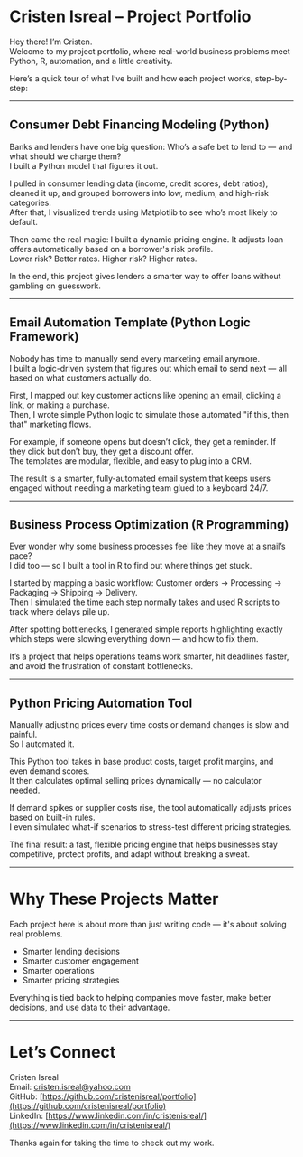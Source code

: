 # Cristen Isreal – Project Portfolio

Hey there! I’m Cristen.  
Welcome to my project portfolio, where real-world business problems meet Python, R, automation, and a little creativity.

Here’s a quick tour of what I’ve built and how each project works, step-by-step:

---

## Consumer Debt Financing Modeling (Python)

Banks and lenders have one big question: Who’s a safe bet to lend to — and what should we charge them?  
I built a Python model that figures it out.

I pulled in consumer lending data (income, credit scores, debt ratios), cleaned it up, and grouped borrowers into low, medium, and high-risk categories.  
After that, I visualized trends using Matplotlib to see who’s most likely to default.

Then came the real magic: I built a dynamic pricing engine. It adjusts loan offers automatically based on a borrower's risk profile.  
Lower risk? Better rates. Higher risk? Higher rates.

In the end, this project gives lenders a smarter way to offer loans without gambling on guesswork.

---

## Email Automation Template (Python Logic Framework)

Nobody has time to manually send every marketing email anymore.  
I built a logic-driven system that figures out which email to send next — all based on what customers actually do.

First, I mapped out key customer actions like opening an email, clicking a link, or making a purchase.  
Then, I wrote simple Python logic to simulate those automated "if this, then that" marketing flows.

For example, if someone opens but doesn’t click, they get a reminder. If they click but don’t buy, they get a discount offer.  
The templates are modular, flexible, and easy to plug into a CRM.

The result is a smarter, fully-automated email system that keeps users engaged without needing a marketing team glued to a keyboard 24/7.

---

## Business Process Optimization (R Programming)

Ever wonder why some business processes feel like they move at a snail’s pace?  
I did too — so I built a tool in R to find out where things get stuck.

I started by mapping a basic workflow: Customer orders → Processing → Packaging → Shipping → Delivery.  
Then I simulated the time each step normally takes and used R scripts to track where delays pile up.

After spotting bottlenecks, I generated simple reports highlighting exactly which steps were slowing everything down — and how to fix them.

It’s a project that helps operations teams work smarter, hit deadlines faster, and avoid the frustration of constant bottlenecks.

---

## Python Pricing Automation Tool

Manually adjusting prices every time costs or demand changes is slow and painful.  
So I automated it.

This Python tool takes in base product costs, target profit margins, and even demand scores.  
It then calculates optimal selling prices dynamically — no calculator needed.

If demand spikes or supplier costs rise, the tool automatically adjusts prices based on built-in rules.  
I even simulated what-if scenarios to stress-test different pricing strategies.

The final result: a fast, flexible pricing engine that helps businesses stay competitive, protect profits, and adapt without breaking a sweat.

---

# Why These Projects Matter

Each project here is about more than just writing code — it's about solving real problems.

- Smarter lending decisions  
- Smarter customer engagement  
- Smarter operations  
- Smarter pricing strategies

Everything is tied back to helping companies move faster, make better decisions, and use data to their advantage.

---

# Let’s Connect

Cristen Isreal  
Email: cristen.isreal@yahoo.com  
GitHub: [https://github.com/cristenisreal/portfolio](https://github.com/cristenisreal/portfolio)  
LinkedIn: [https://www.linkedin.com/in/cristenisreal/](https://www.linkedin.com/in/cristenisreal/)

Thanks again for taking the time to check out my work.
